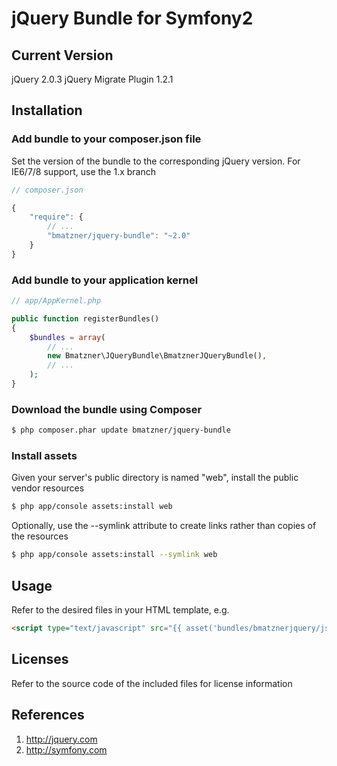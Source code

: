 jQuery Bundle for Symfony2
=======================

## Current Version

jQuery 2.0.3
jQuery Migrate Plugin 1.2.1

## Installation

### Add bundle to your composer.json file

Set the version of the bundle to the corresponding jQuery version.
For IE6/7/8 support, use the 1.x branch

``` js
// composer.json

{
    "require": {
		// ...
        "bmatzner/jquery-bundle": "~2.0"
    }
}
```

### Add bundle to your application kernel

``` php
// app/AppKernel.php

public function registerBundles()
{
    $bundles = array(
        // ...
        new Bmatzner\JQueryBundle\BmatznerJQueryBundle(),
        // ...
    );
}
```

### Download the bundle using Composer

``` bash
$ php composer.phar update bmatzner/jquery-bundle
```

### Install assets

Given your server's public directory is named "web", install the public vendor resources

``` bash
$ php app/console assets:install web
```

Optionally, use the --symlink attribute to create links rather than copies of the resources 

``` bash
$ php app/console assets:install --symlink web
```

## Usage

Refer to the desired files in your HTML template, e.g.

``` html
<script type="text/javascript" src="{{ asset('bundles/bmatznerjquery/js/jquery.min.js') }}"></script>
```

## Licenses

Refer to the source code of the included files for license information

## References

1. http://jquery.com
2. http://symfony.com
